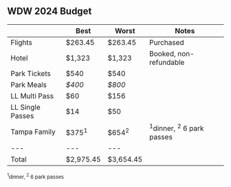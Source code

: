 ## WDW 2024 Budget


|                |Best|Worst|Notes|
|----------------|----|-----|-----|
|Flights         |$263.45|$263.45|Purchased|
|Hotel           |$1,323|$1,323|Booked, non-refundable|
|Park Tickets    |$540|$540|
|Park Meals      |*$400*|*$800*|
|LL Multi Pass   |$60|$156|
|LL Single Passes|$14|$50|
|Tampa Family    |$375<sup>1</sup>|$654<sup>2</sup>|<sup>1</sup>dinner, <sup>2</sup> 6 park passes|
| ---            |---|---|
|Total           |$2,975.45|$3,654.45|

<small><sup>1</sup>dinner, <sup>2</sup> 6 park passes</small>
